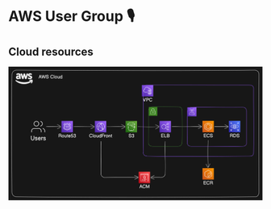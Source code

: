 # AWS User Group 🎙️


## Cloud resources

![AWS Cloud Resources Diagram](./docs/aws-cloud-resources.svg)